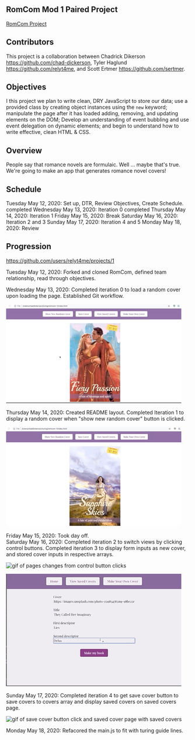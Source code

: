 ## RomCom Mod 1 Paired Project

[RomCom Project](https://relyt4me.github.io/romcom-1/)
## Contributors
This project is a collaboration between Chadrick Dikerson https://github.com/chad-dickerson, Tyler Haglund https://github.com/relyt4me, and Scott Ertmer https://github.com/sertmer.
## Objectives
I this project we plan to write clean, DRY JavaScript to store our data; use a provided class by creating object instances using the `new` keyword; manipulate the page after it has loaded adding, removing, and updating elements on the DOM; Develop an understanding of event bubbling and use event delegation on dynamic elements; and begin to understand how to write effective, clean HTML & CSS.
## Overview
People say that romance novels are formulaic. Well ... maybe that's true. We're going to make an app that generates romance novel covers!
## Schedule
Tuesday May 12, 2020: Set up, DTR, Review Objectives, Create Schedule. completed
Wednesday May 13, 2020: Iteration 0 completed
Thursday May 14, 2020: Iteration 1
Friday May 15, 2020: Break
Saturday May 16, 2020: Iteration 2 and 3
Sunday May 17, 2020: Iteration 4 and 5
Monday May 18, 2020: Review
## Progression
https://github.com/users/relyt4me/projects/1

Tuesday May 12, 2020: Forked and cloned RomCom, defined team relationship, read through objectives.

Wednesday May 13, 2020: Completed iteration 0 to load a random cover upon loading the page. Established Git workflow.

![gif of random cover on page load and click](/readmeAssets/refreshsmall.gif)   

Thursday May 14, 2020: Created README layout. Completed Iteration 1 to display a random cover when "show new random cover" button is clicked.   

![gif of random cover on page load and random cover button click](/readmeAssets/RandomCoverButton.gif)   

Friday May 15, 2020: Took day off.   
Saturday May 16, 2020: Completed iteration 2 to switch views by clicking control buttons. Completed iteration 3 to display form inputs as new cover, and stored cover inputs in respective arrays.  

![gif of pages changes from control button clicks](/readmeAssets/iteration2.gif)   

![gif of new cover generation based on form inputs after make new cover button click](/readmeAssets/iteration3.gif)   

Sunday May 17, 2020: Completed iteration 4 to get save cover button to save covers to covers array and display saved covers on saved covers page.   

![gif of save cover button click and saved cover page with saved covers](/readmeAssets/iteration4.gif)   

Monday May 18, 2020: Refacored the main.js to fit with turing guide lines.  
